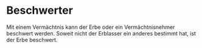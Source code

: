 # Beschwerter

Mit einem Vermächtnis kann der Erbe oder ein Vermächtnisnehmer beschwert werden. Soweit nicht der Erblasser ein anderes bestimmt hat, ist der Erbe beschwert.